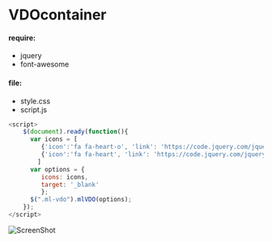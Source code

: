 VDOcontainer
============

#### require:
- jquery
- font-awesome

#### file:
- style.css
- script.js

```javascript
<script>
	$(document).ready(function(){
	  var icons = [
		 {'icon':'fa fa-heart-o', 'link': 'https://code.jquery.com/jquery-2.2.4.min.js'},
		 {'icon':'fa fa-heart', 'link': 'https://code.jquery.com/jquery-2.2.4.min.js'}
		]
	  var options = {						
		 icons: icons,
		 target: '_blank'
		 };		
	  $(".ml-vdo").mlVDO(options);
	});	
</script>

```
![ScreenShot](https://raw.github.com/itoon/VDOcontainer/master/vdo-container/ss.png)
